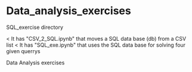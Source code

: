 # Data_analysis_exercises

SQL_exercise directory 

< It has "CSV_2_SQL.ipynb"  that moves a SQL data base (db) from a CSV list
< It has "SQL_exe.ipynb"  that uses the SQL data base for solving four given querrys 

Data Analysis exercises
